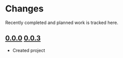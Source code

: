 # Changes
Recently completed and planned work is tracked here.

## [0.0.0](.) [0.0.3](.)
- Created project
